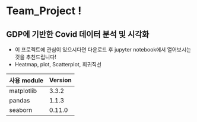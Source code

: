 # Team_Project !

## GDP에 기반한 Covid 데이터 분석 및 시각화
- 이 프로젝트에 관심이 있으시다면 다운로드 후 jupyter notebook에서 열어보시는 것을 추천드립니다!
- Heatmap, plot, Scatterplot, 회귀직선

| 사용 module | Version |
| ----------  | ------- |
| matplotlib  |  3.3.2  |
| pandas      |  1.1.3  |
| seaborn     |  0.11.0 |

